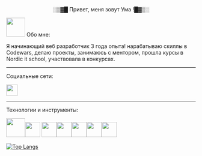 <div id="header" align="center">
  </div>
<div id="header" align="center">
░▒▓█ Привет, меня зовут Ума !█▓▒░
  </div>
 
<img src="https://otkritkis.com/wp-content/uploads/2022/07/hr2rf.gif" width=50px height=50px /> Обо мне:

Я начинающий веб разработчик 3 года опыта! нарабатываю скиллы в Codewars, делаю проекты, занимаюсь с ментором, прошла курсы в Nordic it school, участвовала в конкурсах.
___________________________________________________________________________________________________________________________________________
Социальные сети:

<a href="https://t.me/Umavvvv">
  <img src="https://rusvectores.org/data/images/telegram.png/" width="30" height="30">
</a> 

____________________________________________________________________________________________________________________________________________
  
  Технологии и инструменты:
  
  <img src="https://cdn2.iconfinder.com/data/icons/designer-skills/128/code-programming-java-software-develop-command-language-1024.png" width=50px height=50px /><img src="https://beecoder.org/media/logo/spring_beecoder.org.png" width=40px height=40px /> <img src="https://dqlab.id/files/dqlab/file/data-web-1/data-user-2/5e4d812d9d625eec3ea8e4447fb09b93/311e74cec7a5d67cb07d50f75c5807b1.png" width=40px height=40px /><img src="https://icon-library.com/images/postgres-icon/postgres-icon-25.jpg" width=40px height=40px /><img src="https://www.freepngimg.com/thumb/logo/69421-logo-distribution-ubuntu-unix-linux-hd-image-free-png.png" width=40px height=40px /><img src="https://cdn.freebiesupply.com/logos/large/2x/git-icon-logo-png-transparent.png" width=40px height=40px /><img src="https://static.tildacdn.com/tild3939-3532-4538-b732-653033666638/vertical-logo-monoch.png" width=40px height=40px />  
   
  
  

 
[![Top Langs](https://github-readme-stats.vercel.app/api/top-langs/?username=umavvv&layout=compact&theme=vision-friendly-dark)](https://github.com/anuraghazra/github-readme-stats)

